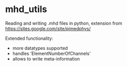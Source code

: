 # mhd_utils
Reading and writing .mhd files in python, extension from https://sites.google.com/site/pjmedphys/

Extended functionality:
- more datatypes supported
- handles 'ElementNumberOfChannels'
- allows to write meta-information
